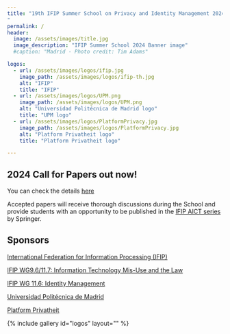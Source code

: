 ```yaml
---
title: "19th IFIP Summer School on Privacy and Identity Management 2024 - Generating Futures
"
permalink: /
header:
  image: /assets/images/title.jpg
  image_description: "IFIP Summer School 2024 Banner image"
  #caption: "Madrid - Photo credit: Tim Adams"

logos:
  - url: /assets/images/logos/ifip.jpg
    image_path: /assets/images/logos/ifip-th.jpg
    alt: "IFIP"
    title: "IFIP"
  - url: /assets/images/logos/UPM.png
    image_path: /assets/images/logos/UPM.png
    alt: "Universidad Politécnica de Madrid logo"
    title: "UPM logo"
  - url: /assets/images/logos/PlatformPrivacy.jpg
    image_path: /assets/images/logos/PlatformPrivacy.jpg
    alt: "Platform Privatheit logo"
    title: "Platform Privatheit logo"

---
```

## 2024 Call for Papers out now!
You can check the details [here](./call_for_paper)

Accepted papers will receive thorough discussions during the School and provide students with an opportunity to be published in the [IFIP AICT series](https://www.springer.com/series/6102) by Springer.
  
## Sponsors
[International Federation for Information Processing (IFIP)](https://www.ifip.org)

[IFIP WG9.6/11.7: Information Technology Mis-Use and the Law](https://www.ifiptc11.org/working-groups)

[IFIP WG 11.6: Identity Management](https://www.ifiptc11.org/working-groups)

[Universidad Politécnica de Madrid](https://www.upm.es/)

[Platform Privatheit](https://www.forum-privatheit.de/)

{% include gallery id="logos" layout="" %}
